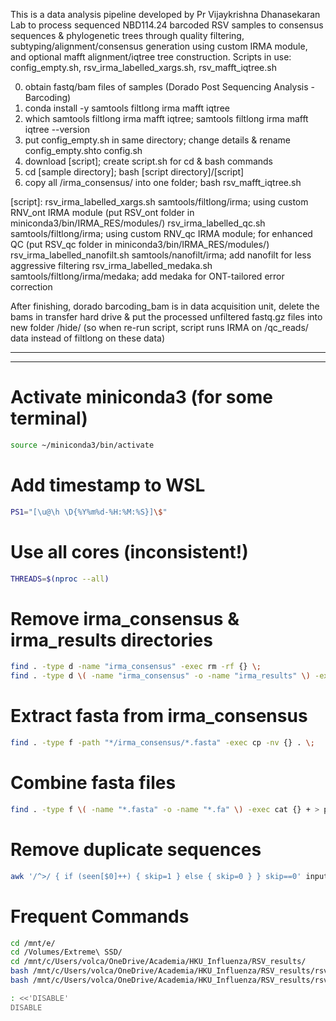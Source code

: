 This is a data analysis pipeline developed by Pr Vijaykrishna Dhanasekaran Lab to process sequenced NBD114.24 barcoded RSV samples to consensus sequences & phylogenetic trees through quality filtering, subtyping/alignment/consensus generation using custom IRMA module, and optional mafft alignment/iqtree tree construction.
Scripts in use: config_empty.sh, rsv_irma_labelled_xargs.sh, rsv_mafft_iqtree.sh

0) 	obtain fastq/bam files of samples  (Dorado Post Sequencing Analysis - Barcoding)
1)	conda install -y samtools filtlong irma mafft iqtree
2)	which samtools filtlong irma mafft iqtree; samtools filtlong irma mafft iqtree --version
3)	put config_empty.sh in same directory; change details & rename config_empty.shto config.sh
4)	download [script]; create script.sh for cd & bash commands
5)	cd [sample directory]; bash [script directory]/[script]
6) 	copy all /irma_consensus/ into one folder; bash rsv_mafft_iqtree.sh

[script]:
rsv_irma_labelled_xargs.sh samtools/filtlong/irma; using custom RNV_ont IRMA module (put RSV_ont folder in miniconda3/bin/IRMA_RES/modules/)
rsv_irma_labelled_qc.sh samtools/filtlong/irma; using custom RNV_qc IRMA module; for enhanced QC (put RSV_qc folder in miniconda3/bin/IRMA_RES/modules/)
rsv_irma_labelled_nanofilt.sh samtools/nanofilt/irma; add nanofilt for less aggressive filtering
rsv_irma_labelled_medaka.sh samtools/filtlong/irma/medaka; add medaka for ONT-tailored error correction

After finishing, dorado barcoding_bam is in data acquisition unit, delete the bams in transfer hard drive & put the processed unfiltered fastq.gz files into new folder /hide/ (so when re-run script, script runs IRMA on /qc_reads/ data instead of filtlong on these data)


------------------------------------------------------------------------------------------------------
------------------------------------------------------------------------------------------------------
# Activate miniconda3 (for some terminal)
```bash
source ~/miniconda3/bin/activate  
```
# Add timestamp to WSL
```bash
PS1="[\u@\h \D{%Y%m%d-%H:%M:%S}]\$"
```
# Use all cores (inconsistent!)
```bash
THREADS=$(nproc --all)
```
# Remove irma_consensus & irma_results directories
```bash
find . -type d -name "irma_consensus" -exec rm -rf {} \;
find . -type d \( -name "irma_consensus" -o -name "irma_results" \) -exec rm -rf {} \;
```
# Extract fasta from irma_consensus
```bash
find . -type f -path "*/irma_consensus/*.fasta" -exec cp -nv {} . \;
```
# Combine fasta files
```bash
find . -type f \( -name "*.fasta" -o -name "*.fa" \) -exec cat {} + > pooled.fasta && echo >> pooled.fasta
```
# Remove duplicate sequences
```bash
awk '/^>/ { if (seen[$0]++) { skip=1 } else { skip=0 } } skip==0' input.fasta > output.fasta
```
# Frequent Commands
```bash
cd /mnt/e/
cd /Volumes/Extreme\ SSD/
cd /mnt/c/Users/volca/OneDrive/Academia/HKU_Influenza/RSV_results/
bash /mnt/c/Users/volca/OneDrive/Academia/HKU_Influenza/RSV_results/rsv_irma_labelled_xargs.sh
bash /mnt/c/Users/volca/OneDrive/Academia/HKU_Influenza/RSV_results/rsv_mafft_iqtree.sh

: <<'DISABLE'
DISABLE
```


